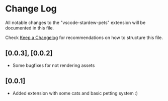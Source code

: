 # Change Log

All notable changes to the "vscode-stardew-pets" extension will be documented in this file.

Check [Keep a Changelog](http://keepachangelog.com/) for recommendations on how to structure this file.

## [0.0.3], [0.0.2]

- Some bugfixes for not rendering assets

## [0.0.1]

- Added extension with some cats and basic petting system :)